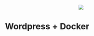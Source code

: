 <p align="center"><img src="https://github.com/zloyleva/docker_wordpress/blob/master/docker-wordpress.png"></p>

# Wordpress + Docker